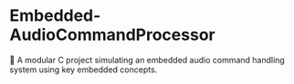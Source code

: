 # Embedded-AudioCommandProcessor
🎯 A modular C project simulating an embedded audio command handling system using key embedded concepts.
